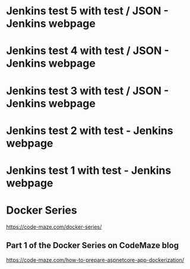 # Jenkins test 5 with test / JSON - Jenkins webpage
# Jenkins test 4 with test / JSON - Jenkins webpage
# Jenkins test 3 with test / JSON - Jenkins webpage
# Jenkins test 2 with test - Jenkins webpage
# Jenkins test 1 with test - Jenkins webpage

# Docker Series
https://code-maze.com/docker-series/

## Part 1 of the Docker Series on CodeMaze blog
https://code-maze.com/how-to-prepare-aspnetcore-app-dockerization/
